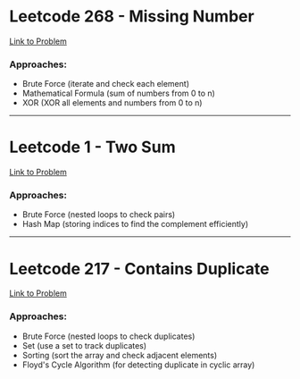 # Leetcode 268 - Missing Number
[Link to Problem](https://leetcode.com/problems/missing-number/)

### Approaches:
- Brute Force (iterate and check each element)
- Mathematical Formula (sum of numbers from 0 to n)
- XOR (XOR all elements and numbers from 0 to n)

---

# Leetcode 1 - Two Sum  
[Link to Problem](https://leetcode.com/problems/two-sum/)

### Approaches:
- Brute Force (nested loops to check pairs)
- Hash Map (storing indices to find the complement efficiently)

---

# Leetcode 217 - Contains Duplicate
[Link to Problem](https://leetcode.com/problems/contains-duplicate/)

### Approaches:
- Brute Force (nested loops to check duplicates)
- Set (use a set to track duplicates)
- Sorting (sort the array and check adjacent elements)
- Floyd's Cycle Algorithm (for detecting duplicate in cyclic array)
